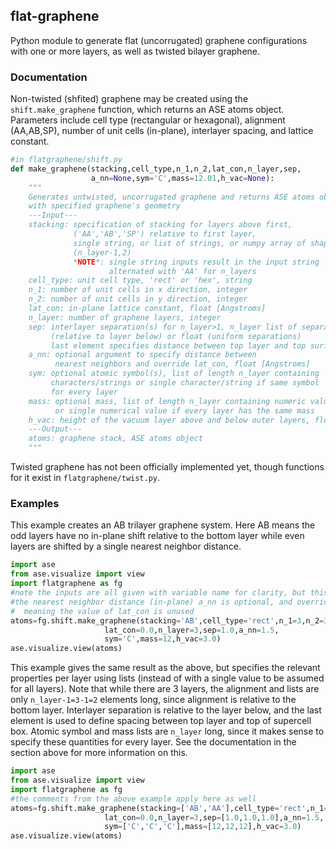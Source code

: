 
## flat-graphene

Python module to generate flat (uncorrugated) graphene configurations with one or more layers, as well as twisted bilayer graphene.

### Documentation

Non-twisted (shfited) graphene may be created using the `shift.make_graphene` function, which returns an ASE atoms object. Parameters include cell type (rectangular or hexagonal), alignment (AA,AB,SP), number of unit cells (in-plane), interlayer spacing, and lattice constant.

```python
#in flatgraphene/shift.py
def make_graphene(stacking,cell_type,n_1,n_2,lat_con,n_layer,sep,
                  a_nn=None,sym='C',mass=12.01,h_vac=None):
    """
    Generates untwisted, uncorrugated graphene and returns ASE atoms object
    with specified graphene's geometry
    ---Input---
    stacking: specification of stacking for layers above first,
              ('AA','AB','SP') relative to first layer,
              single string, or list of strings, or numpy array of shape
			  (n_layer-1,2)
              *NOTE*: single string inputs result in the input string
                      alternated with 'AA' for n_layers
    cell_type: unit cell type, 'rect' or 'hex', string
    n_1: number of unit cells in x direction, integer
    n_2: number of unit cells in y direction, integer
    lat_con: in-plane lattice constant, float [Angstroms]
    n_layer: number of graphene layers, integer
    sep: interlayer separation(s) for n_layer>1, n_layer list of separations
         (relative to layer below) or float (uniform separations)
         last element specifies distance between top layer and top surface of box
    a_nn: optional argument to specify distance between
          nearest neighbors and override lat_con, float [Angstroms]
    sym: optional atomic symbol(s), list of length n_layer containing
         characters/strings or single character/string if same symbol
         for every layer
    mass: optional mass, list of length n_layer containing numeric values
          or single numerical value if every layer has the same mass
    h_vac: height of the vacuum layer above and below outer layers, float [Angstroms]
    ---Output---
    atoms: graphene stack, ASE atoms object
    """
```

Twisted graphene has not been officially implemented yet, though functions for it exist in `flatgraphene/twist.py`.

### Examples

This example creates an AB trilayer graphene system. Here AB means the odd layers have no in-plane shift relative to the bottom layer while even layers are shifted by a single nearest neighbor distance.
```python
import ase
from ase.visualize import view
import flatgraphene as fg
#note the inputs are all given with variable name for clarity, but this is not necessary
#the nearest neighbor distance (in-plane) a_nn is optional, and overrides the lat_con variable
#  meaning the value of lat_con is unused
atoms=fg.shift.make_graphene(stacking='AB',cell_type='rect',n_1=3,n_2=3,
					 lat_con=0.0,n_layer=3,sep=1.0,a_nn=1.5,
		             sym='C',mass=12,h_vac=3.0)
ase.visualize.view(atoms)
```

This example gives the same result as the above, but specifies the relevant properties per layer using lists (instead of with a single value to be assumed for all layers).
Note that while there are 3 layers, the alignment and lists are only `n_layer-1=3-1=2` elements long, since alignment is relative to the bottom layer. Interlayer separation is relative to the layer below, and the last element is used to define spacing between top layer and top of supercell box.
Atomic symbol and mass lists are `n_layer` long, since it makes sense to specify these quantities for every layer.
See the documentation in the section above for more information on this.

```python
import ase
from ase.visualize import view
import flatgraphene as fg
#the comments from the above example apply here as well
atoms=fg.shift.make_graphene(stacking=['AB','AA'],cell_type='rect',n_1=3,n_2=3,
					 lat_con=0.0,n_layer=3,sep=[1.0,1.0,1.0],a_nn=1.5,
		             sym=['C','C','C'],mass=[12,12,12],h_vac=3.0)
ase.visualize.view(atoms)
```